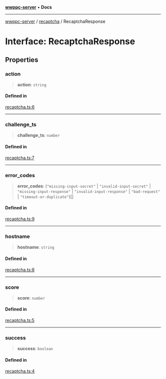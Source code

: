 [**wwppc-server**](../../README.md) • **Docs**

***

[wwppc-server](../../modules.md) / [recaptcha](../README.md) / RecaptchaResponse

# Interface: RecaptchaResponse

## Properties

### action

> **action**: `string`

#### Defined in

[recaptcha.ts:6](https://github.com/WWPPC/WWPPC-server/blob/ed9c7da6b6decb294863e396def82e9a8d81b105/src/recaptcha.ts#L6)

***

### challenge\_ts

> **challenge\_ts**: `number`

#### Defined in

[recaptcha.ts:7](https://github.com/WWPPC/WWPPC-server/blob/ed9c7da6b6decb294863e396def82e9a8d81b105/src/recaptcha.ts#L7)

***

### error\_codes

> **error\_codes**: (`"missing-input-secret"` \| `"invalid-input-secret"` \| `"missing-input-response"` \| `"invalid-input-response"` \| `"bad-request"` \| `"timeout-or-duplicate"`)[]

#### Defined in

[recaptcha.ts:9](https://github.com/WWPPC/WWPPC-server/blob/ed9c7da6b6decb294863e396def82e9a8d81b105/src/recaptcha.ts#L9)

***

### hostname

> **hostname**: `string`

#### Defined in

[recaptcha.ts:8](https://github.com/WWPPC/WWPPC-server/blob/ed9c7da6b6decb294863e396def82e9a8d81b105/src/recaptcha.ts#L8)

***

### score

> **score**: `number`

#### Defined in

[recaptcha.ts:5](https://github.com/WWPPC/WWPPC-server/blob/ed9c7da6b6decb294863e396def82e9a8d81b105/src/recaptcha.ts#L5)

***

### success

> **success**: `boolean`

#### Defined in

[recaptcha.ts:4](https://github.com/WWPPC/WWPPC-server/blob/ed9c7da6b6decb294863e396def82e9a8d81b105/src/recaptcha.ts#L4)
